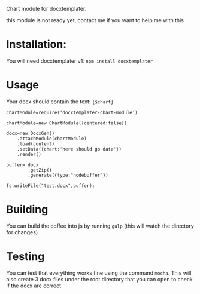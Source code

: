 Chart module for docxtemplater.

this module is not ready yet, contact me if you want to help me with this

# Installation:

You will need docxtemplater v1: `npm install docxtemplater`

<!-- install this module: `npm install docxtemplater-image-module` -->

# Usage

Your docx should contain the text: `{$chart}`

    ChartModule=require(‘docxtemplater-chart-module’)

    chartModule=new ChartModule({centered:false})

    docx=new DocxGen()
        .attachModule(chartModule)
        .load(content)
        .setData({chart:'here should go data'})
        .render()

    buffer= docx
            .getZip()
            .generate({type:"nodebuffer"})

    fs.writeFile("test.docx",buffer);


# Building

 You can build the coffee into js by running `gulp` (this will watch the directory for changes)

# Testing

You can test that everything works fine using the command `mocha`. This will also create 3 docx files under the root directory that you can open to check if the docx are correct

